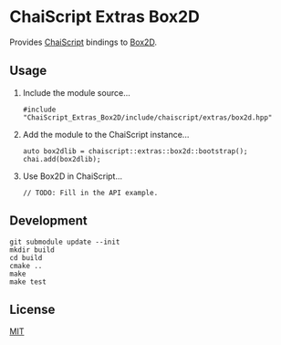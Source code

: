 # ChaiScript Extras Box2D

Provides [ChaiScript](https://github.com/ChaiScript/ChaiScript) bindings to [Box2D](https://github.com/erincatto/Box2D).

## Usage

1. Include the module source...
    ```
    #include "ChaiScript_Extras_Box2D/include/chaiscript/extras/box2d.hpp"
    ```

2. Add the module to the ChaiScript instance...
    ```
    auto box2dlib = chaiscript::extras::box2d::bootstrap();
    chai.add(box2dlib);
    ```

3. Use Box2D in ChaiScript...
    ```
    // TODO: Fill in the API example.
    ```
## Development

```
git submodule update --init
mkdir build
cd build
cmake ..
make
make test
```

## License

[MIT](LICENSE)
